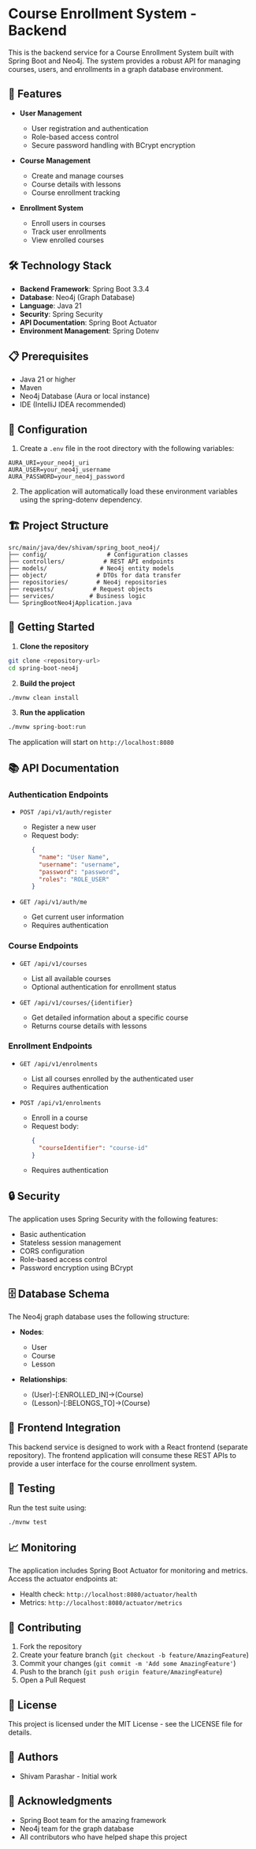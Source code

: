 # Course Enrollment System - Backend

This is the backend service for a Course Enrollment System built with Spring Boot and Neo4j. The system provides a robust API for managing courses, users, and enrollments in a graph database environment.

## 🚀 Features

- **User Management**
  - User registration and authentication
  - Role-based access control
  - Secure password handling with BCrypt encryption

- **Course Management**
  - Create and manage courses
  - Course details with lessons
  - Course enrollment tracking

- **Enrollment System**
  - Enroll users in courses
  - Track user enrollments
  - View enrolled courses

## 🛠️ Technology Stack

- **Backend Framework**: Spring Boot 3.3.4
- **Database**: Neo4j (Graph Database)
- **Language**: Java 21
- **Security**: Spring Security
- **API Documentation**: Spring Boot Actuator
- **Environment Management**: Spring Dotenv

## 📋 Prerequisites

- Java 21 or higher
- Maven
- Neo4j Database (Aura or local instance)
- IDE (IntelliJ IDEA recommended)

## 🔧 Configuration

1. Create a `.env` file in the root directory with the following variables:
```env
AURA_URI=your_neo4j_uri
AURA_USER=your_neo4j_username
AURA_PASSWORD=your_neo4j_password
```

2. The application will automatically load these environment variables using the spring-dotenv dependency.

## 🏗️ Project Structure

```
src/main/java/dev/shivam/spring_boot_neo4j/
├── config/                 # Configuration classes
├── controllers/           # REST API endpoints
├── models/               # Neo4j entity models
├── object/              # DTOs for data transfer
├── repositories/        # Neo4j repositories
├── requests/           # Request objects
├── services/          # Business logic
└── SpringBootNeo4jApplication.java
```

## 🚀 Getting Started

1. **Clone the repository**
```bash
git clone <repository-url>
cd spring-boot-neo4j
```

2. **Build the project**
```bash
./mvnw clean install
```

3. **Run the application**
```bash
./mvnw spring-boot:run
```

The application will start on `http://localhost:8080`

## 📚 API Documentation

### Authentication Endpoints

- `POST /api/v1/auth/register`
  - Register a new user
  - Request body:
    ```json
    {
      "name": "User Name",
      "username": "username",
      "password": "password",
      "roles": "ROLE_USER"
    }
    ```

- `GET /api/v1/auth/me`
  - Get current user information
  - Requires authentication

### Course Endpoints

- `GET /api/v1/courses`
  - List all available courses
  - Optional authentication for enrollment status

- `GET /api/v1/courses/{identifier}`
  - Get detailed information about a specific course
  - Returns course details with lessons

### Enrollment Endpoints

- `GET /api/v1/enrolments`
  - List all courses enrolled by the authenticated user
  - Requires authentication

- `POST /api/v1/enrolments`
  - Enroll in a course
  - Request body:
    ```json
    {
      "courseIdentifier": "course-id"
    }
    ```
  - Requires authentication

## 🔒 Security

The application uses Spring Security with the following features:
- Basic authentication
- Stateless session management
- CORS configuration
- Role-based access control
- Password encryption using BCrypt

## 🗄️ Database Schema

The Neo4j graph database uses the following structure:

- **Nodes**:
  - User
  - Course
  - Lesson

- **Relationships**:
  - (User)-[:ENROLLED_IN]->(Course)
  - (Lesson)-[:BELONGS_TO]->(Course)

## 🤝 Frontend Integration

This backend service is designed to work with a React frontend (separate repository). The frontend application will consume these REST APIs to provide a user interface for the course enrollment system.

## 🧪 Testing

Run the test suite using:
```bash
./mvnw test
```

## 📈 Monitoring

The application includes Spring Boot Actuator for monitoring and metrics. Access the actuator endpoints at:
- Health check: `http://localhost:8080/actuator/health`
- Metrics: `http://localhost:8080/actuator/metrics`

## 🤝 Contributing

1. Fork the repository
2. Create your feature branch (`git checkout -b feature/AmazingFeature`)
3. Commit your changes (`git commit -m 'Add some AmazingFeature'`)
4. Push to the branch (`git push origin feature/AmazingFeature`)
5. Open a Pull Request

## 📝 License

This project is licensed under the MIT License - see the LICENSE file for details.

## 👥 Authors

- Shivam Parashar - Initial work

## 🙏 Acknowledgments

- Spring Boot team for the amazing framework
- Neo4j team for the graph database
- All contributors who have helped shape this project 